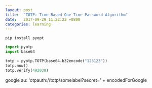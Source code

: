 ```yaml
---
layout: post
title:  "TOTP: Time-Based One-Time Password Algorithm"
date:   2017-09-29 11:22:22 +0800
categories: learning
---
```


```shell
pip install pyopt
```

```python
import pyotp
import base64

totp = pyotp.TOTP(base64.b32encode("123123"))
totp.now()
totp.verify(492039)
```

google au:
'otpauth://totp/somelabel?secret=' + encodedForGoogle
